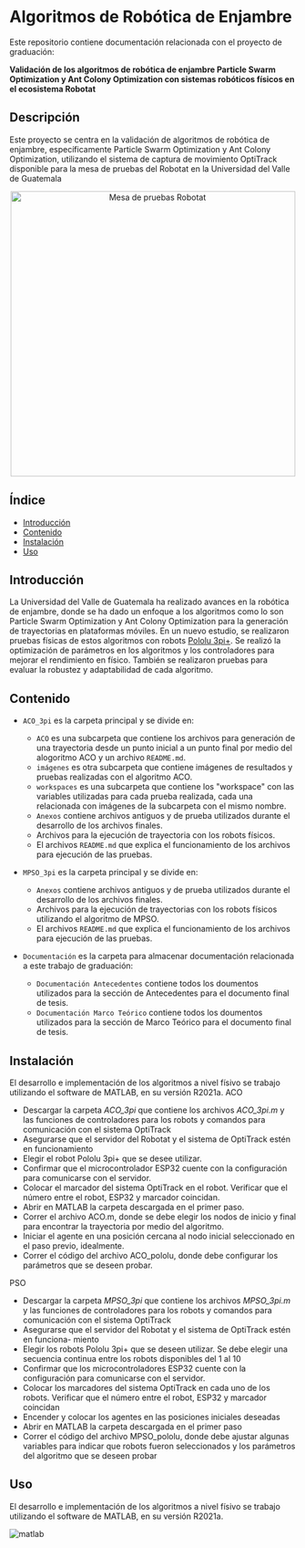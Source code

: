 # Algoritmos de Robótica de Enjambre

Este repositorio contiene documentación relacionada con el proyecto de graduación:

**Validación de los algoritmos de robótica de enjambre Particle Swarm Optimization y Ant Colony Optimization con sistemas robóticos físicos en el ecosistema Robotat**

## Descripción

Este proyecto se centra en la validación de algoritmos de robótica de enjambre, específicamente Particle Swarm Optimization y Ant Colony Optimization, utilizando el sistema de captura de movimiento OptiTrack disponible para la mesa de pruebas del Robotat en la Universidad del Valle de Guatemala

<div align="center">
<img src="https://github.com/men18023/Jonathan-Menendez-Swarm-Robotics/assets/68084833/be87a6c0-01f1-47dc-935d-0feb88acacbd" alt="Mesa de pruebas Robotat" width="500">
</div>
  
## Índice

- [Introducción](#introducción)
- [Contenido](#contenido)
- [Instalación](#instalación)
- [Uso](#uso)


## Introducción

La Universidad del Valle de Guatemala ha realizado avances en la robótica de enjambre, donde se ha dado un enfoque a los algoritmos como lo son Particle Swarm Optimization y Ant Colony Optimization para la generación de trayectorias en plataformas móviles. En un nuevo estudio, se realizaron pruebas físicas de estos algoritmos con robots [Pololu 3pi+](https://www.pololu.com/product/4975). Se realizó la optimización de parámetros en los algoritmos y los controladores para mejorar el rendimiento en físico. También se realizaron pruebas para evaluar la robustez y adaptabilidad de cada algoritmo.

## Contenido

- `ACO_3pi` es la carpeta principal y se divide en:
  - `ACO` es una subcarpeta que contiene los archivos para generación de una trayectoria desde un punto inicial a un punto final por medio del alogoritmo ACO y un archivo `README.md`.
  - `imágenes` es otra subcarpeta que contiene imágenes de resultados y pruebas realizadas con el algoritmo ACO.
  - `workspaces` es una subcarpeta que contiene los "workspace" con las variables utilizadas para cada prueba realizada, cada una relacionada con imágenes de la subcarpeta con el mismo nombre.
  - `Anexos` contiene archivos antiguos y de prueba utilizados durante el desarrollo de los archivos finales.
  - Archivos para la ejecución de trayectoria con los robots físicos.
  - El archivos `README.md` que explica el funcionamiento de los archivos para ejecución de las pruebas.
  
- `MPSO_3pi` es la carpeta principal y se divide en:
  - `Anexos` contiene archivos antiguos y de prueba utilizados durante el desarrollo de los archivos finales.
  - Archivos para la ejecución de trayectorias con los robots físicos utilizando el algoritmo de MPSO.
  - El archivos `README.md` que explica el funcionamiento de los archivos para ejecución de las pruebas.


- `Documentación` es la carpeta para almacenar documentación relacionada a este trabajo de graduación:
  - `Documentación Antecedentes` contiene todos los doumentos utilizados para la sección de Antecedentes para el documento final de tesis.
  - `Documentación Marco Teórico` contiene todos los doumentos utilizados para la sección de Marco Teórico para el documento final de tesis.
  
## Instalación
El desarrollo e implementación de los algoritmos a nivel físivo se trabajo utilizando el software de MATLAB, en su versión R2021a. 
ACO
- Descargar la carpeta *ACO_3pi* que contiene los archivos *ACO_3pi.m* y las funciones de controladores para los robots y comandos para comunicación con el sistema
OptiTrack
- Asegurarse que el servidor del Robotat y el sistema de OptiTrack estén en funcionamiento
- Elegir el robot Pololu 3pi+ que se desee utilizar.
- Confirmar que el microcontrolador ESP32 cuente con la configuración para comunicarse con el servidor.
- Colocar el marcador del sistema OptiTrack en el robot. Verificar que el número entre el robot, ESP32 y marcador coincidan.
- Abrir en MATLAB la carpeta descargada en el primer paso.
- Correr el archivo ACO.m, donde se debe elegir los nodos de inicio y final para encontrar la trayectoria por medio del algoritmo.
- Iniciar el agente en una posición cercana al nodo inicial seleccionado en el paso previo, idealmente.
- Correr el código del archivo ACO_pololu, donde debe configurar los parámetros que se deseen probar.

PSO
- Descargar la carpeta *MPSO_3pi* que contiene los archivos *MPSO_3pi.m* y las funciones de controladores para los robots y comandos para comunicación con el sistema
OptiTrack
- Asegurarse que el servidor del Robotat y el sistema de OptiTrack estén en funciona-
miento
- Elegir los robots Pololu 3pi+ que se deseen utilizar. Se debe elegir una secuencia continua entre los robots disponibles del 1 al 10
- Confirmar que los microcontroladores ESP32 cuente con la configuración para comunicarse con el servidor.
- Colocar los marcadores del sistema OptiTrack en cada uno de los robots. Verificar que el número entre el robot, ESP32 y marcador coincidan
- Encender y colocar los agentes en las posiciones iniciales deseadas
- Abrir en MATLAB la carpeta descargada en el primer paso
- Correr el código del archivo MPSO_pololu, donde debe ajustar algunas variables para indicar que robots fueron seleccionados y los parámetros del algoritmo que se deseen
probar


## Uso
El desarrollo e implementación de los algoritmos a nivel físivo se trabajo utilizando el software de MATLAB, en su versión R2021a. 

![matlab](https://github.com/men18023/Jonathan-Menendez-Swarm-Robotics/assets/68084833/b3ea0e13-b650-4bba-912e-b29539bdbee8)


